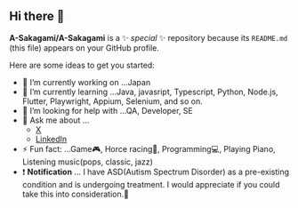 ## Hi there 👋


**A-Sakagami/A-Sakagami** is a ✨ _special_ ✨ repository because its `README.md` (this file) appears on your GitHub profile.

Here are some ideas to get you started:

- 🔭 I’m currently working on ...Japan
- 🌱 I’m currently learning ...Java, javasript, Typescript, Python, Node.js, Flutter, Playwright, Appium, Selenium, and so on.
- 🤔 I’m looking for help with ...QA, Developer, SE
- 💬 Ask me about ...
  -  [X](https://x.com/gmys_amtkzT)
  - [LinkedIn](https://www.linkedin.com/in/akiyasu-sakagami-71b3ba353)
- ⚡ Fun fact: ...Game🎮, Horce racing🏇, Programming💻, Playing Piano, Listening music(pops, classic, jazz)
- ❗ **Notification** ... I have ASD(Autism Spectrum Disorder) as a pre-existing condition and is undergoing treatment. I would appreciate if you could take this into consideration.🙇
